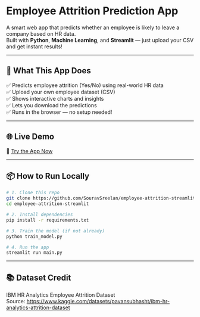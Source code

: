 # Employee Attrition Prediction App

A smart web app that predicts whether an employee is likely to leave a company based on HR data.  
Built with **Python**, **Machine Learning**, and **Streamlit** — just upload your CSV and get instant results!

---

## 🚀 What This App Does

✅ Predicts employee attrition (Yes/No) using real-world HR data  
✅ Upload your own employee dataset (CSV)  
✅ Shows interactive charts and insights  
✅ Lets you download the predictions  
✅ Runs in the browser — no setup needed!



---

## 🌐 Live Demo

🔗 [Try the App Now](https://employee-attrition-app-t8tcpjf4xvsrrwd5zuxekn.streamlit.app/)

---

## 📦 How to Run Locally

```bash
# 1. Clone this repo
git clone https://github.com/SouravSreelan/employee-attrition-streamlit.git
cd employee-attrition-streamlit

# 2. Install dependencies
pip install -r requirements.txt

# 3. Train the model (if not already)
python train_model.py

# 4. Run the app
streamlit run main.py

```

---
## 📚 Dataset Credit

IBM HR Analytics Employee Attrition Dataset  
Source: https://www.kaggle.com/datasets/pavansubhasht/ibm-hr-analytics-attrition-dataset


